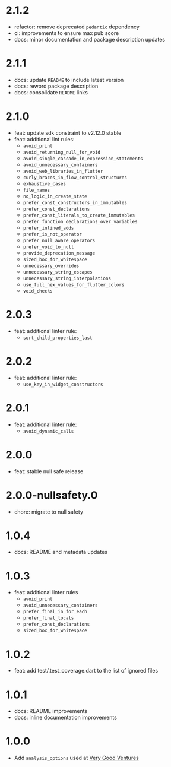 # 2.1.2

- refactor: remove deprecated `pedantic` dependency
- ci: improvements to ensure max pub score
- docs: minor documentation and package description updates

# 2.1.1

- docs: update `README` to include latest version
- docs: reword package description
- docs: consolidate `README` links

# 2.1.0

- feat: update sdk constraint to v2.12.0 stable
- feat: additional lint rules:
  - `avoid_print`
  - `avoid_returning_null_for_void`
  - `avoid_single_cascade_in_expression_statements`
  - `avoid_unnecessary_containers`
  - `avoid_web_libraries_in_flutter`
  - `curly_braces_in_flow_control_structures`
  - `exhaustive_cases`
  - `file_names`
  - `no_logic_in_create_state`
  - `prefer_const_constructors_in_immutables`
  - `prefer_const_declarations`
  - `prefer_const_literals_to_create_immutables`
  - `prefer_function_declarations_over_variables`
  - `prefer_inlined_adds`
  - `prefer_is_not_operator`
  - `prefer_null_aware_operators`
  - `prefer_void_to_null`
  - `provide_deprecation_message`
  - `sized_box_for_whitespace`
  - `unnecessary_overrides`
  - `unnecessary_string_escapes`
  - `unnecessary_string_interpolations`
  - `use_full_hex_values_for_flutter_colors`
  - `void_checks`

# 2.0.3

- feat: additional linter rule:
  - `sort_child_properties_last`

# 2.0.2

- feat: additional linter rule:
  - `use_key_in_widget_constructors`

# 2.0.1

- feat: additional linter rule:
  - `avoid_dynamic_calls`

# 2.0.0

- feat: stable null safe release

# 2.0.0-nullsafety.0

- chore: migrate to null safety

# 1.0.4

- docs: README and metadata updates

# 1.0.3

- feat: additional linter rules
  - `avoid_print`
  - `avoid_unnecessary_containers`
  - `prefer_final_in_for_each`
  - `prefer_final_locals`
  - `prefer_const_declarations`
  - `sized_box_for_whitespace`

# 1.0.2

- feat: add test/.test_coverage.dart to the list of ignored files

# 1.0.1

- docs: README improvements
- docs: inline documentation improvements

# 1.0.0

- Add `analysis_options` used at [Very Good Ventures](https://verygood.ventures)
